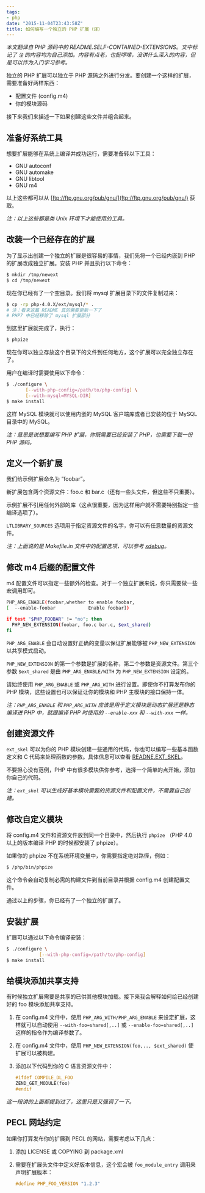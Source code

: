 ```yaml
---
tags:
- php
date: "2015-11-04T23:43:58Z"
title: 如何编写一个独立的 PHP 扩展（译）
---
```


*本文翻译自 PHP 源码中的 README.SELF-CONTAINED-EXTENSIONS。文中标记了 `注` 的内容均为自己添加。内容有点老，也挺啰嗦，没讲什么深入的内容，但是可以作为入门学习参考。*

独立的 PHP 扩展可以独立于 PHP 源码之外进行分发。要创建一个这样的扩展，需要准备好两样东西：

- 配置文件 (config.m4)
- 你的模块源码

接下来我们来描述一下如果创建这些文件并组合起来。

## 准备好系统工具

想要扩展能够在系统上编译并成功运行，需要准备转以下工具：

- GNU autoconf
- GNU automake
- GNU libtool
- GNU m4

以上这些都可以从 [ftp://ftp.gnu.org/pub/gnu/](ftp://ftp.gnu.org/pub/gnu/) 获取。

*注：以上这些都是类 Unix 环境下才能使用的工具。*

## 改装一个已经存在的扩展

为了显示出创建一个独立的扩展是很容易的事情，我们先将一个已经内嵌到 PHP 的扩展改成独立扩展。安装 PHP 并且执行以下命令：

``` sh
$ mkdir /tmp/newext
$ cd /tmp/newext
```

现在你已经有了一个空目录。我们将 mysql 扩展目录下的文件复制过来：

``` sh
$ cp -rp php-4.0.X/ext/mysql/* .
# 注：看来这篇 README 真的需要更新一下了
# PHP7 中已经移除了 mysql 扩展部分
```

到这里扩展就完成了，执行：

``` sh
$ phpize
```

现在你可以独立存放这个目录下的文件到任何地方，这个扩展可以完全独立存在了。

用户在编译时需要使用以下命令：

``` sh
$ ./configure \
       [--with-php-config=/path/to/php-config] \
       [--with-mysql=MYSQL-DIR]
$ make install
```

这样 MySQL 模块就可以使用内嵌的 MySQL 客户端库或者已安装的位于 MySQL 目录中的 MySQL。

*注：意思是说想要编写 PHP 扩展，你既需要已经安装了 PHP，也需要下载一份 PHP 源码。*

## 定义一个新扩展

我们给示例扩展命名为 “foobar”。

新扩展包含两个资源文件：foo.c 和 bar.c（还有一些头文件，但这些不只重要）。

示例扩展不引用任何外部的库（这点很重要，因为这样用户就不需要特别指定一些编译选项了）。

`LTLIBRARY_SOURCES` 选项用于指定资源文件的名字，你可以有任意数量的资源文件。

*注：上面说的是 Makefile.in 文件中的配置选项，可以参考 [xdebug](https://github.com/xdebug/xdebug/blob/master/Makefile.in)。*

## 修改 m4 后缀的配置文件

m4 配置文件可以指定一些额外的检查。对于一个独立扩展来说，你只需要做一些宏调用即可。

``` sh
PHP_ARG_ENABLE(foobar,whether to enable foobar,
[  --enable-foobar            Enable foobar])

if test "$PHP_FOOBAR" != "no"; then
  PHP_NEW_EXTENSION(foobar, foo.c bar.c, $ext_shared)
fi
```

`PHP_ARG_ENABLE` 会自动设置好正确的变量以保证扩展能够被 `PHP_NEW_EXTENSION` 以共享模式启动。

`PHP_NEW_EXTENSION` 的第一个参数是扩展的名称，第二个参数是资源文件。第三个参数 `$ext_shared` 是由 `PHP_ARG_ENABLE/WITH` 为 `PHP_NEW_EXTENSION` 设定的。

请始终使用 `PHP_ARG_ENABLE` 或 `PHP_ARG_WITH` 进行设置。即使你不打算发布你的 PHP 模块，这些设置也可以保证让你的模块和 PHP 主模块的接口保持一体。

*注：`PHP_ARG_ENABLE` 和 `PHP_ARG_WITH` 应该是用于定义模块是动态扩展还是静态编译进 PHP 中，就跟编译 PHP 时使用的 `--enable-xxx` 和 `--with-xxx` 一样。*

## 创建资源文件

`ext_skel` 可以为你的 PHP 模块创建一些通用的代码，你也可以编写一些基本函数定义和 C 代码来处理函数的参数。具体信息可以查看 [READNE.EXT_SKEL](https://github.com/php/php-src/blob/master/README.EXT_SKEL)。

不要担心没有范例，PHP 中有很多模块供你参考，选择一个简单的点开始，添加你自己的代码。

*注：`ext_skel` 可以生成好基本模块需要的资源文件和配置文件，不需要自己创建。*

## 修改自定义模块

将 config.m4 文件和资源文件放到同一个目录中，然后执行 `phpize` （PHP 4.0 以上的版本编译 PHP 的时候都安装了 phpize）。

如果你的 phpize 不在系统环境变量中，你需要指定绝对路径，例如：

``` sh
$ /php/bin/phpize
```

这个命令会自动复制必需的构建文件到当前目录并根据 config.m4 创建配置文件。

通过以上的步骤，你已经有了一个独立的扩展了。

## 安装扩展

扩展可以通过以下命令编译安装：

``` sh
$ ./configure \
            [--with-php-config=/path/to/php-config]
$ make install
```

## 给模块添加共享支持

有时候独立扩展需要是共享的已供其他模块加载。接下来我会解释如何给已经创建好的 foo 模块添加共享支持。

1. 在 config.m4 文件中，使用 `PHP_ARG_WITH/PHP_ARG_ENABLE` 来设定扩展，这样就可以自动使用 `--with-foo=shared[,..]` 或 `--enable-foo=shared[,..]` 这样的指令作为编译参数了。

2. 在 config.m4 文件中，使用 `PHP_NEW_EXTENSION(foo,.., $ext_shared)` 使扩展可以被构建。

3. 添加以下代码到你的 C 语言资源文件中：

   ``` c
   #ifdef COMPILE_DL_FOO
   ZEND_GET_MODULE(foo)
   #endif
   ```

*这一段讲的上面都提到过了，这里只是又强调了一下。*

## PECL 网站约定

如果你打算发布你的扩展到 PECL 的网站，需要考虑以下几点：

1. 添加 LICENSE 或 COPYING 到 package.xml

2. 需要在扩展头文件中定义好版本信息，这个宏会被 `foo_module_entry` 调用来声明扩展版本：

   ``` c
   #define PHP_FOO_VERSION "1.2.3"
   ```
